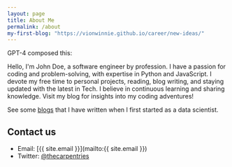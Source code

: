 ```yaml
---
layout: page
title: About Me
permalink: /about
my-first-blog: "https://vionwinnie.github.io/career/new-ideas/"
---
```

GPT-4 composed this:

Hello, I'm John Doe, a software engineer by profession. I have a passion for coding and problem-solving, with expertise in Python and JavaScript. I devote my free time to personal projects, reading, blog writing, and staying updated with the latest in Tech. I believe in continuous learning and sharing knowledge. Visit my blog for insights into my coding adventures!

See some [blogs]({{page.my-first-blog}}) that I have written when I first started as a data scientist.


## Contact us

- Email: [{{ site.email }}](mailto:{{ site.email }})
- Twitter: [@thecarpentries](https://twitter.com/thecarpentries)
